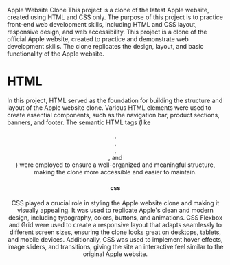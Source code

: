 Apple Website Clone
This project is a clone of the latest Apple website, created using HTML and CSS only. The purpose of this project is to practice front-end web development skills, including HTML and CSS layout, responsive design, and web accessibility.
This project is a clone of the official Apple website, created to practice and demonstrate web development skills.
The clone replicates the design, layout, and basic functionality of the Apple website.
# HTML
In this project, HTML served as the foundation for building the structure and layout of the Apple website clone. Various HTML elements were used to create essential components, such as the navigation bar, product sections, banners, and footer. The semantic HTML tags (like <header>, <nav>, <section>, <article>, and <footer>) were employed to ensure a well-organized and meaningful structure, making the clone more accessible and easier to maintain.
# css
CSS played a crucial role in styling the Apple website clone and making it visually appealing. It was used to replicate Apple's clean and modern design, including typography, colors, buttons, and animations. CSS Flexbox and Grid were used to create a responsive layout that adapts seamlessly to different screen sizes, ensuring the clone looks great on desktops, tablets, and mobile devices. Additionally, CSS was used to implement hover effects, image sliders, and transitions, giving the site an interactive feel similar to the original Apple website.
